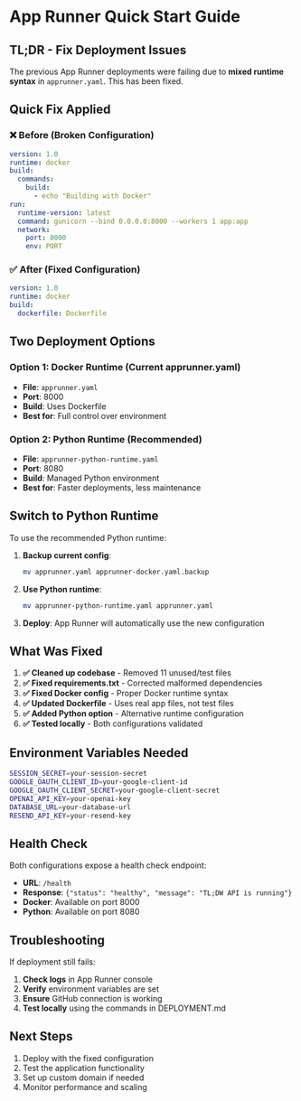 # App Runner Quick Start Guide

## TL;DR - Fix Deployment Issues

The previous App Runner deployments were failing due to **mixed runtime syntax** in `apprunner.yaml`. This has been fixed.

## Quick Fix Applied

### ❌ Before (Broken Configuration)
```yaml
version: 1.0
runtime: docker
build:
  commands:
    build:
      - echo "Building with Docker"
run:
  runtime-version: latest
  command: gunicorn --bind 0.0.0.0:8000 --workers 1 app:app
  network:
    port: 8000
    env: PORT
```

### ✅ After (Fixed Configuration)
```yaml
version: 1.0
runtime: docker
build:
  dockerfile: Dockerfile
```

## Two Deployment Options

### Option 1: Docker Runtime (Current apprunner.yaml)
- **File**: `apprunner.yaml`
- **Port**: 8000
- **Build**: Uses Dockerfile
- **Best for**: Full control over environment

### Option 2: Python Runtime (Recommended)
- **File**: `apprunner-python-runtime.yaml`
- **Port**: 8080
- **Build**: Managed Python environment
- **Best for**: Faster deployments, less maintenance

## Switch to Python Runtime

To use the recommended Python runtime:

1. **Backup current config**:
   ```bash
   mv apprunner.yaml apprunner-docker.yaml.backup
   ```

2. **Use Python runtime**:
   ```bash
   mv apprunner-python-runtime.yaml apprunner.yaml
   ```

3. **Deploy**: App Runner will automatically use the new configuration

## What Was Fixed

1. **✅ Cleaned up codebase** - Removed 11 unused/test files
2. **✅ Fixed requirements.txt** - Corrected malformed dependencies
3. **✅ Fixed Docker config** - Proper Docker runtime syntax
4. **✅ Updated Dockerfile** - Uses real app files, not test files
5. **✅ Added Python option** - Alternative runtime configuration
6. **✅ Tested locally** - Both configurations validated

## Environment Variables Needed

```bash
SESSION_SECRET=your-session-secret
GOOGLE_OAUTH_CLIENT_ID=your-google-client-id
GOOGLE_OAUTH_CLIENT_SECRET=your-google-client-secret
OPENAI_API_KEY=your-openai-key
DATABASE_URL=your-database-url
RESEND_API_KEY=your-resend-key
```

## Health Check

Both configurations expose a health check endpoint:
- **URL**: `/health`
- **Response**: `{"status": "healthy", "message": "TL;DW API is running"}`
- **Docker**: Available on port 8000
- **Python**: Available on port 8080

## Troubleshooting

If deployment still fails:

1. **Check logs** in App Runner console
2. **Verify** environment variables are set
3. **Ensure** GitHub connection is working
4. **Test locally** using the commands in DEPLOYMENT.md

## Next Steps

1. Deploy with the fixed configuration
2. Test the application functionality
3. Set up custom domain if needed
4. Monitor performance and scaling